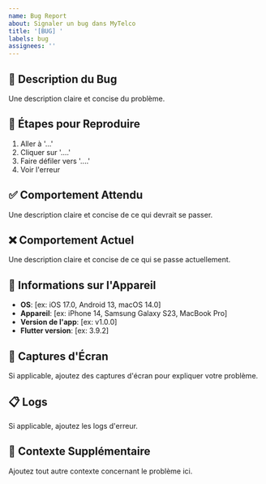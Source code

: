 ```yaml
---
name: Bug Report
about: Signaler un bug dans MyTelco
title: '[BUG] '
labels: bug
assignees: ''
---
```


## 🐛 Description du Bug
Une description claire et concise du problème.

## 🔄 Étapes pour Reproduire
1. Aller à '...'
2. Cliquer sur '....'
3. Faire défiler vers '....'
4. Voir l'erreur

## ✅ Comportement Attendu
Une description claire et concise de ce qui devrait se passer.

## ❌ Comportement Actuel
Une description claire et concise de ce qui se passe actuellement.

## 📱 Informations sur l'Appareil
- **OS**: [ex: iOS 17.0, Android 13, macOS 14.0]
- **Appareil**: [ex: iPhone 14, Samsung Galaxy S23, MacBook Pro]
- **Version de l'app**: [ex: v1.0.0]
- **Flutter version**: [ex: 3.9.2]

## 📸 Captures d'Écran
Si applicable, ajoutez des captures d'écran pour expliquer votre problème.

## 📋 Logs
Si applicable, ajoutez les logs d'erreur.

## 🔧 Contexte Supplémentaire
Ajoutez tout autre contexte concernant le problème ici.
